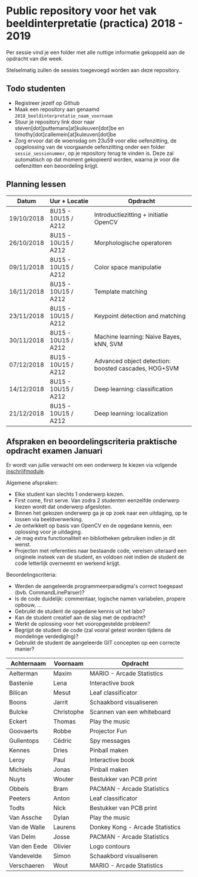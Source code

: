  # Public repository voor het vak beeldinterpretatie (practica) 2018 - 2019

Per sessie vind je een folder met alle nuttige informatie gekoppeld aan de opdracht van die week.

Stelselmatig zullen de sessies toegevoegd worden aan deze repository.

## Todo studenten
* Registreer jezelf op Github
* Maak een repository aan genaamd `2018_beeldinterpretatie_naam_voornaam`
* Stuur je repository link door naar steven[dot]puttemans[at]kuleuven[dot]be en timothy[dot]callemein[at]kuleuven[dot]be
* Zorg ervoor dat de woensdag om 23u59 voor elke oefenzitting, de opgelossing van de voorgaande oefenzitting onder een folder `sessie_sessienummer`, op je repository terug te vinden is. Deze zal automatisch op dat moment gekopieerd worden, waarna je voor die oefenzitten een beoordeling krijgt.

## Planning lessen

| **Datum** | **Uur + Locatie** | **Opdracht** |
| --------- | ----------------- | ------------ |
| 19/10/2018 | 8U15 - 10U15 / A212 | Introductiezitting + initiatie OpenCV |
| 26/10/2018 | 8U15 - 10U15 / A212 | Morphologische operatoren |
| 09/11/2018 | 8U15 - 10U15 / A212 | Color space manipulatie |
| 16/11/2018 | 8U15 - 10U15 / A212 | Template matching |
| 23/11/2018 | 8U15 - 10U15 / A212 | Keypoint detection and matching |
| 30/11/2018 | 8U15 - 10U15 / A212 | Machine learning: Naive Bayes, kNN, SVM |
| 07/12/2018 | 8U15 - 10U15 / A212 | Advanced object detection: boosted cascades, HOG+SVM |
| 14/12/2018 | 8U15 - 10U15 / A212 | Deep learning: classification |
| 21/12/2018 | 8U15 - 10U15 / A212 | Deep learning: localization |

## Afspraken en beoordelingscriteria praktische opdracht examen Januari

Er wordt van jullie verwacht om een onderwerp te kiezen via volgende [inschrijfmodule](https://tolapps.kuleuven.be/Tolinto/event/8559111349_gII).

Algemene afspraken:
 
 * Elke student kan slechts 1 onderwerp kiezen.
 * First come, first serve. Van zodra 2 studenten eenzelfde onderwerp kiezen wordt dat onderwerp afgesloten.
 * Binnen het gekozen onderwerp ga je op zoek naar een uitdaging, op te lossen via beeldverwerking.
 * Je ontwikkelt op basis van OpenCV en de opgedane kennis, een oplossing voor je uitdaging.
 * Je mag extra functionaliteit en bibliotheken gebruiken indien je dit wenst.
 * Projecten met referenties naar bestaande code, vereisen uiteraard een originele insteek van de student, en voldoen niet indien de student de code letterlijk overneemt en werkend krijgt.
 
Beoordelingscriteria:
 * Werden de aangeleerde programmeerparadigma's correct toegepast (bvb. CommandLineParser)?
 * Is de code duidelijk: commentaar, logische namen variabelen, propere opbouw, ...
 * Gebruikt de student de opgedane kennis uit het labo?
 * Kan de student creatief aan de slag met de opdracht?
 * Werkt de oplossing voor het vooropgestelde probleem?
 * Begrijpt de student de code (zal vooral getest worden tijdens de mondelinge verdediging)?
 * Gebruikt de student de aangeleerde GIT concepten op een correcte manier?

| Achternaam   | Voornaam   | Opdracht                        |
|--------------|------------|---------------------------------|
| Aelterman    | Maxim      | MARIO - Arcade Statistics       |
| Bastenie     | Lena       | Interactive book                |
| Bilican      | Mesut      | Leaf classificator              |
| Boons        | Jarrit     | Schaakbord visualiseren         |
| Bulcke       | Christophe | Scannen van een whiteboard      |
| Eckert       | Thomas     | Play the music                  |
| Goovaerts    | Robbe      | Projector Fun                   |
| Gullentops   | Cédric     | Spy messages                    |
| Kennes       | Dries      | Pinball maken                   |
| Leroy        | Paul       | Interactive book                |
| Michiels     | Jonas      | Pinball maken                   |
| Nuyts        | Wouter     | Bestukker van PCB print         |
| Obbels       | Bram       | PACMAN - Arcade Statistics      |
| Peeters      | Anton      | Leaf classificator              |
| Todts        | Nick       | Bestukker van PCB print         |
| Van Assche   | Dylan      | Play the music                  |
| Van de Walle | Laurens    | Donkey Kong - Arcade Statistics |
| Van Delm     | Josse      | PACMAN - Arcade Statistics      |
| Van den Eede | Olivier    | Logo contours                   |
| Vandevelde   | Simon      | Schaakbord visualiseren         |
| Verschaeren  | Wout       | MARIO - Arcade Statistics       |
